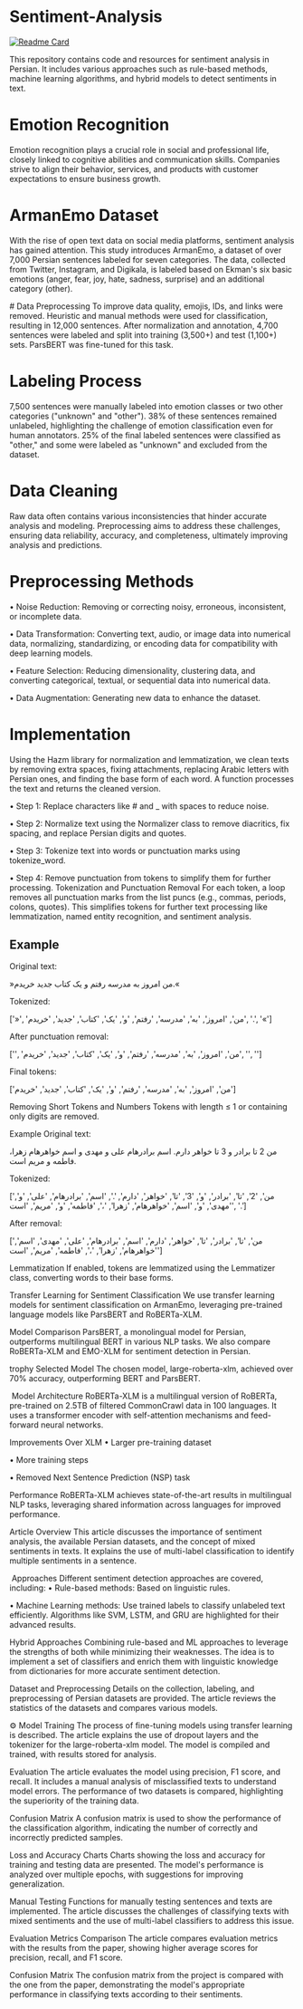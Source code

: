 # Sentiment-Analysis

[![Readme Card](https://denvercoder1-github-readme-stats.vercel.app/api/pin/?username=Sarayounesi&repo=Sentiment-Analysis&theme=dark&title_color=7f9eda&icon_color=7fdac9&text_color=FDFDFD&hide_border=true)](https://github.com/Sarayounesi/Sentiment-Analysis)

This repository contains code and resources for sentiment analysis in Persian. It includes various approaches such as rule-based methods, machine learning algorithms, and hybrid models to detect sentiments in text.


# Emotion Recognition
Emotion recognition plays a crucial role in social and professional life, closely linked to cognitive abilities and communication skills. Companies strive to align their behavior, services, and products with customer expectations to ensure business growth.

# ArmanEmo Dataset
With the rise of open text data on social media platforms, sentiment analysis has gained attention. This study introduces ArmanEmo, a dataset of over 7,000 Persian sentences labeled for seven categories. The data, collected from Twitter, Instagram, and Digikala, is labeled based on Ekman's six basic emotions (anger, fear, joy, hate, sadness, surprise) and an additional category (other).

️# Data Preprocessing
To improve data quality, emojis, IDs, and links were removed. Heuristic and manual methods were used for classification, resulting in 12,000 sentences. After normalization and annotation, 4,700 sentences were labeled and split into training (3,500+) and test (1,100+) sets. ParsBERT was fine-tuned for this task.

# Labeling Process
7,500 sentences were manually labeled into emotion classes or two other categories ("unknown" and "other"). 38% of these sentences remained unlabeled, highlighting the challenge of emotion classification even for human annotators. 25% of the final labeled sentences were classified as "other," and some were labeled as "unknown" and excluded from the dataset.

# Data Cleaning
Raw data often contains various inconsistencies that hinder accurate analysis and modeling. Preprocessing aims to address these challenges, ensuring data reliability, accuracy, and completeness, ultimately improving analysis and predictions.

# Preprocessing Methods
•  Noise Reduction: Removing or correcting noisy, erroneous, inconsistent, or incomplete data.

•  Data Transformation: Converting text, audio, or image data into numerical data, normalizing, standardizing, or encoding data for compatibility with deep learning models.

•  Feature Selection: Reducing dimensionality, clustering data, and converting categorical, textual, or sequential data into numerical data.

•  Data Augmentation: Generating new data to enhance the dataset.

# Implementation
Using the Hazm library for normalization and lemmatization, we clean texts by removing extra spaces, fixing attachments, replacing Arabic letters with Persian ones, and finding the base form of each word. A function processes the text and returns the cleaned version.

•  Step 1: Replace characters like # and _ with spaces to reduce noise.

•  Step 2: Normalize text using the Normalizer class to remove diacritics, fix spacing, and replace Persian digits and quotes.

•  Step 3: Tokenize text into words or punctuation marks using tokenize_word.

•  Step 4: Remove punctuation from tokens to simplify them for further processing.
Tokenization and Punctuation Removal
For each token, a loop removes all punctuation marks from the list puncs (e.g., commas, periods, colons, quotes). This simplifies tokens for further text processing like lemmatization, named entity recognition, and sentiment analysis.

## Example
Original text:

»من امروز به مدرسه رفتم و یک کتاب جدید خریدم.«

Tokenized:

['»', 'من', 'امروز', 'به', 'مدرسه', 'رفتم', 'و', 'یک', 'کتاب', 'جدید', 'خریدم', '.', '«']

After punctuation removal:

['', 'من', 'امروز', 'به', 'مدرسه', 'رفتم', 'و', 'یک', 'کتاب', 'جدید', 'خریدم', '', '']

Final tokens:

['من', 'امروز', 'به', 'مدرسه', 'رفتم', 'و', 'یک', 'کتاب', 'جدید', 'خریدم']

Removing Short Tokens and Numbers
Tokens with length ≤ 1 or containing only digits are removed.

Example
Original text:

من 2 تا برادر و 3 تا خواهر دارم. اسم برادرهام علی و مهدی و اسم خواهرهام زهرا، فاطمه و مریم است.

Tokenized:

['من', '2', 'تا', 'برادر', 'و', '3', 'تا', 'خواهر', 'دارم', '.', 'اسم', 'برادرهام', 'علی', 'و', 'مهدی', 'و', 'اسم', 'خواهرهام', 'زهرا', '،', 'فاطمه', 'و', 'مریم', 'است', '.']

After removal:

['من', 'تا', 'برادر', 'تا', 'خواهر', 'دارم', 'اسم', 'برادرهام', 'علی', 'مهدی', 'اسم', 'خواهرهام', 'زهرا', '،', 'فاطمه', 'مریم', 'است']

Lemmatization
If enabled, tokens are lemmatized using the Lemmatizer class, converting words to their base forms.

Transfer Learning for Sentiment Classification
We use transfer learning models for sentiment classification on ArmanEmo, leveraging pre-trained language models like ParsBERT and RoBERTa-XLM.

Model Comparison
ParsBERT, a monolingual model for Persian, outperforms multilingual BERT in various NLP tasks. We also compare RoBERTa-XLM and EMO-XLM for sentiment detection in Persian.

trophy Selected Model
The chosen model, large-roberta-xlm, achieved over 70% accuracy, outperforming BERT and ParsBERT.

️ Model Architecture
RoBERTa-XLM is a multilingual version of RoBERTa, pre-trained on 2.5TB of filtered CommonCrawl data in 100 languages. It uses a transformer encoder with self-attention mechanisms and feed-forward neural networks.

Improvements Over XLM
•  Larger pre-training dataset

•  More training steps

•  Removed Next Sentence Prediction (NSP) task

Performance
RoBERTa-XLM achieves state-of-the-art results in multilingual NLP tasks, leveraging shared information across languages for improved performance.

Article Overview
This article discusses the importance of sentiment analysis, the available Persian datasets, and the concept of mixed sentiments in texts. It explains the use of multi-label classification to identify multiple sentiments in a sentence.

️ Approaches
Different sentiment detection approaches are covered, including:
•  Rule-based methods: Based on linguistic rules.

•  Machine Learning methods: Use trained labels to classify unlabeled text efficiently. Algorithms like SVM, LSTM, and GRU are highlighted for their advanced results.

Hybrid Approaches
Combining rule-based and ML approaches to leverage the strengths of both while minimizing their weaknesses. The idea is to implement a set of classifiers and enrich them with linguistic knowledge from dictionaries for more accurate sentiment detection.

Dataset and Preprocessing
Details on the collection, labeling, and preprocessing of Persian datasets are provided. The article reviews the statistics of the datasets and compares various models.

⚙️ Model Training
The process of fine-tuning models using transfer learning is described. The article explains the use of dropout layers and the tokenizer for the large-roberta-xlm model. The model is compiled and trained, with results stored for analysis.

Evaluation
The article evaluates the model using precision, F1 score, and recall. It includes a manual analysis of misclassified texts to understand model errors. The performance of two datasets is compared, highlighting the superiority of the training data.

Confusion Matrix
A confusion matrix is used to show the performance of the classification algorithm, indicating the number of correctly and incorrectly predicted samples.

Loss and Accuracy Charts
Charts showing the loss and accuracy for training and testing data are presented. The model's performance is analyzed over multiple epochs, with suggestions for improving generalization.

Manual Testing
Functions for manually testing sentences and texts are implemented. The article discusses the challenges of classifying texts with mixed sentiments and the use of multi-label classifiers to address this issue.

Evaluation Metrics Comparison
The article compares evaluation metrics with the results from the paper, showing higher average scores for precision, recall, and F1 score.

Confusion Matrix
The confusion matrix from the project is compared with the one from the paper, demonstrating the model's appropriate performance in classifying texts according to their sentiments.

